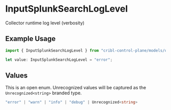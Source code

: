 # InputSplunkSearchLogLevel

Collector runtime log level (verbosity)

## Example Usage

```typescript
import { InputSplunkSearchLogLevel } from "cribl-control-plane/models/operations";

let value: InputSplunkSearchLogLevel = "error";
```

## Values

This is an open enum. Unrecognized values will be captured as the `Unrecognized<string>` branded type.

```typescript
"error" | "warn" | "info" | "debug" | Unrecognized<string>
```